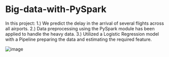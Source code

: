 # Big-data-with-PySpark

In this project:
  1.) We predict the delay in the arrival of  several flights across all airports.
  2.) Data preprocessing using the PySpark module has been applied to handle the heavy data.
  3.) Utilized a Logistic Regression model with a Pipeline preparing the data and estimating the required feature.

![image](https://github.com/SuryaTeja2121/Big-data-with-PySpark/assets/60577050/ecdc2251-398a-4ca2-9a3b-e3c367ac3b16)
